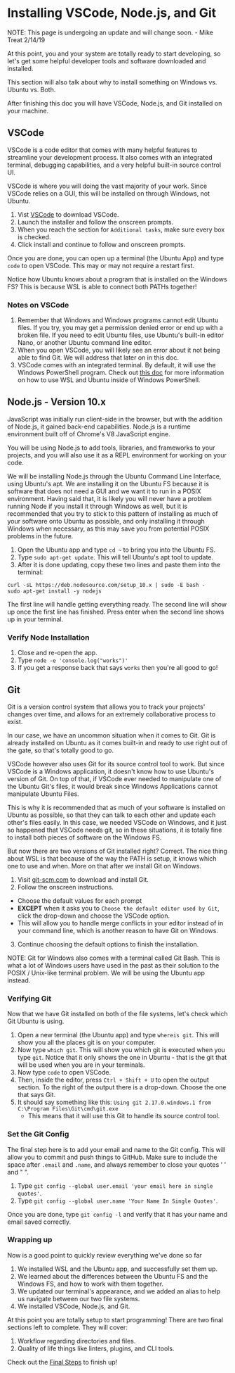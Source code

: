 # Installing VSCode, Node.js, and Git

NOTE: This page is undergoing an update and will change soon. - Mike Treat 2/14/19

At this point, you and your system are totally ready to start developing, so let's get some helpful developer tools and software downloaded and installed.

This section will also talk about why to install something on Windows vs. Ubuntu vs. Both.

After finishing this doc you will have VSCode, Node.js, and Git installed on your machine.

## VSCode

VSCode is a code editor that comes with many helpful features to streamline your development process. It also comes with an integrated terminal, debugging capabilities, and a very helpful built-in source control UI.

VSCode is where you will doing the vast majority of your work. Since VSCode relies on a GUI, this will be installed on through Windows, not Ubuntu.

1. Vist [VSCode](https://code.visualstudio.com/?wt.mc_id=adw-brand&gclid=Cj0KCQjw5-TXBRCHARIsANLixNw00R2vbdqnzLml-GvzCgbyqmgcAb9kyRQsC5LAPVS6tuBDZ9ws9pgaAsiLEALw_wcB) to download VSCode.
1. Launch the installer and follow the onscreen prompts.
1. When you reach the section for `Additional tasks`, make sure every box is checked.
1. Click install and continue to follow and onscreen prompts.

Once you are done, you can open up a terminal (the Ubuntu App) and type `code` to open VSCode. This may or may not require a restart first. 

Notice how Ubuntu knows about a program that is installed on the Windows FS? This is because WSL is able to connect both PATHs together!

### Notes on VSCode

1. Remember that Windows and Windows programs cannot edit Ubuntu files. If you try, you may get a permission denied error or end up with a broken file. If you need to edit Ubuntu files, use Ubuntu's built-in editor Nano, or another Ubuntu command line editor.
1. When you open VSCode, you will likely see an error about it not being able to find Git. We will address that later on in this doc. 
1. VSCode comes with an integrated terminal. By default, it will use the Windows PowerShell program. Check out [this doc]() for more information on how to use WSL and Ubuntu inside of Windows PowerShell.


## Node.js - Version 10.x

JavaScript was initially  run client-side in the browser, but with the addition of Node.js, it gained back-end capabilities. Node.js is a runtime environment built off of Chrome's V8 JavaScript engine.

You will be using Node.js to add tools, libraries, and frameworks to your projects, and you will also use it as a REPL environment for working on your code.

We will be installing Node.js through the Ubuntu Command Line Interface, using Ubuntu's apt. We are installing it on the Ubuntu FS because it is software that does not need a GUI and we want it to run in a POSIX environment. Having said that, it is likely you will never have a problem running Node if you install it through Windows as well, but it is recommended that you try to stick to this pattern of installing as much of your software onto Ubuntu as possible, and only installing it through Windows when necessary, as this may save you from potential POSIX problems in the future.

1. Open the Ubuntu app and type `cd ~` to bring you into the Ubuntu FS.
1. Type `sudo apt-get update`. This will tell Ubuntu's apt tool to update.
1. After it is done updating, copy these two lines and paste them into the terminal:

```
curl -sL https://deb.nodesource.com/setup_10.x | sudo -E bash -
sudo apt-get install -y nodejs
```
The first line will handle getting everything ready. 
The second line will show up once the first line has finished. Press enter when the second line shows up in your terminal.

### Verify Node Installation

1. Close and re-open the app.
2. Type `node -e 'console.log("works")'`
3. If you get a response back that says `works` then you're all good to go!


## Git

Git is a version control system that allows you to track your projects' changes over time, and allows for an extremely collaborative process to exist.

In our case, we have an uncommon situation when it comes to Git. Git is already installed on Ubuntu as it comes built-in and ready to use right out of the gate, so that's totally good to go.

VSCode however also uses Git for its source control tool to work. But since VSCode is a Windows application, it doesn't know how to use Ubuntu's version of Git. On top of that, if VSCode ever needed to manipulate one of the Ubuntu Git's files, it would break since Windows Applications cannot manipulate Ubuntu Files.

This is why it is recommended that as much of your software is installed on Ubuntu as possible, so that they can talk to each other and update each other's files easily. In this case, we needed VSCode on Windows, and it just so happened that VSCode needs git, so in these situations, it is totally fine to install both pieces of software on the Windows FS.

But now there are two versions of Git installed right? Correct. The nice thing about WSL is that because of the way the PATH is setup, it knows which one to use and when. More on that after we install Git on Windows.

1. Visit [git-scm.com](https://git-scm.com/) to download and install Git.
2. Follow the onscreen instructions. 
- Choose the default values for each prompt
- **EXCEPT** when it asks you to `Choose the default editor used by Git`, click the drop-down and choose the VSCode option. 
- This will allow you to handle merge conflicts in your editor instead of in your command line, which is another reason to have Git on Windows.
3. Continue choosing the default options to finish the installation.

NOTE: Git for Windows also comes with a terminal called Git Bash. This is what a lot of Windows users have used in the past as their solution to the POSIX / Unix-like terminal problem. We will be using the Ubuntu app instead.

### Verifying Git

Now that we have Git installed on both of the file systems, let's check which Git Ubuntu is using.

1. Open a new terminal (the Ubuntu app) and type `whereis git`. This will show you all the places git is on your computer.
1. Now type `which git`. This will show you which git is executed when you type `git`. Notice that it only shows the one in Ubuntu - that is the git that will be used when you are in your terminals.
1. Now type `code` to open VSCode.
1. Then, inside the editor, press `Ctrl + Shift + U` to open the output section. To the right of the output there is a drop-down. Choose the one that says Git.
1. It should say something like this: `Using git 2.17.0.windows.1 from C:\Program Files\Git\cmd\git.exe`
    - This means that it will use this Git to handle its source control tool.

### Set the Git Config

The final step here is to add your email and name to the Git config. This will allow you to commit and push things to GitHub. Make sure to include the space after `.email` and `.name`, and always remember to close your quotes ' ' and " ".

1. Type `git config --global user.email 'your email here in single quotes'`.
1. Type `git config --global user.name 'Your Name In Single Quotes'`.

Once you are done, type `git config -l` and verify that it has your name and email saved correctly.

### Wrapping up

Now is a good point to quickly review everything we've done so far

1. We installed WSL and the Ubuntu app, and successfully set them up.
1. We learned about the differences between the Ubuntu FS and the Windows FS, and how to work with them together.
1. We updated our terminal's appearance, and we added an alias to help us navigate between our two file systems.
1. We installed VSCode, Node.js, and Git.

At this point you are totally setup to start programming! There are two final sections left to complete. They will cover:

1. Workflow regarding directories and files.
1. Quality of life things like linters, plugins, and CLI tools.

Check out the [Final Steps](06_final_steps.md) to finish up!

